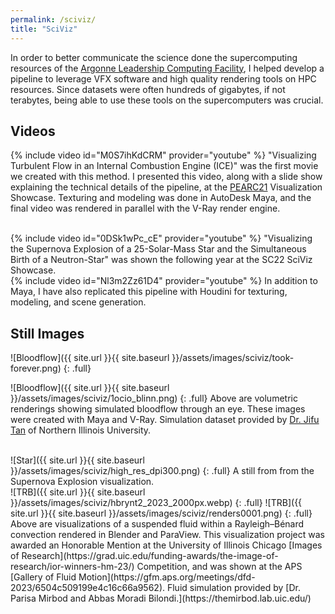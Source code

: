 ```yaml
---
permalink: /sciviz/
title: "SciViz"
---
```


In order to better communicate the science done the supercomputing resources of the [Argonne Leadership Computing Facility](https://www.alcf.anl.gov/), I helped develop a pipeline to leverage VFX software and high quality rendering tools on HPC resources. Since datasets were often hundreds of gigabytes, if not terabytes, being able to use these tools on the supercomputers was crucial. 

## Videos

{% include video id="M0S7ihKdCRM" provider="youtube" %}
"Visualizing Turbulent Flow in an Internal Combustion Engine (ICE)" was the first movie we created with this method. I presented this video, along with a slide show explaining the technical details of the pipeline, at the [PEARC21](https://pearc.acm.org/pearc21/) Visualization Showcase. Texturing and modeling was done in AutoDesk Maya, and the final video was rendered in parallel with the V-Ray render engine. 


<br>
{% include video id="0DSk1wPc_cE" provider="youtube" %}
"Visualizing the Supernova Explosion of a 25-Solar-Mass Star and the Simultaneous Birth of a Neutron-Star" was shown the following year at the SC22 SciViz Showcase. 

<br>
{% include video id="Nl3m2Zz61D4" provider="youtube" %}
In addition to Maya, I have also replicated this pipeline with Houdini for texturing, modeling, and scene generation. 

## Still Images


![Bloodflow]({{ site.url }}{{ site.baseurl }}/assets/images/sciviz/took-forever.png)
{: .full}

![Bloodflow]({{ site.url }}{{ site.baseurl }}/assets/images/sciviz/1ocio_blinn.png)
{: .full}
Above are volumetric renderings showing simulated bloodflow through an eye. These images were created with Maya and V-Ray. Simulation dataset provided by [Dr. Jifu Tan](https://sites.google.com/site/tanjifu/) of Northern Illinois University. 

<br>
![Star]({{ site.url }}{{ site.baseurl }}/assets/images/sciviz/high_res_dpi300.png)
{: .full}
A still from from the Supernova Explosion visualization. 

<br>
![TRB]({{ site.url }}{{ site.baseurl }}/assets/images/sciviz/hbrynt2_2023_2000px.webp)
{: .full}
![TRB]({{ site.url }}{{ site.baseurl }}/assets/images/sciviz/renders0001.png)
{: .full}
Above are visualizations of a suspended fluid within a Rayleigh–Bénard convection rendered in Blender and ParaView. This visualization project was awarded an Honorable Mention at the University of Illinois Chicago [Images of Research](https://grad.uic.edu/funding-awards/the-image-of-research/ior-winners-hm-23/) Competition, and was shown at the APS [Gallery of Fluid Motion](https://gfm.aps.org/meetings/dfd-2023/6504c509199e4c16c66a9562). Fluid simulation provided by [Dr. Parisa Mirbod and Abbas Moradi Bilondi.](https://themirbod.lab.uic.edu/)

